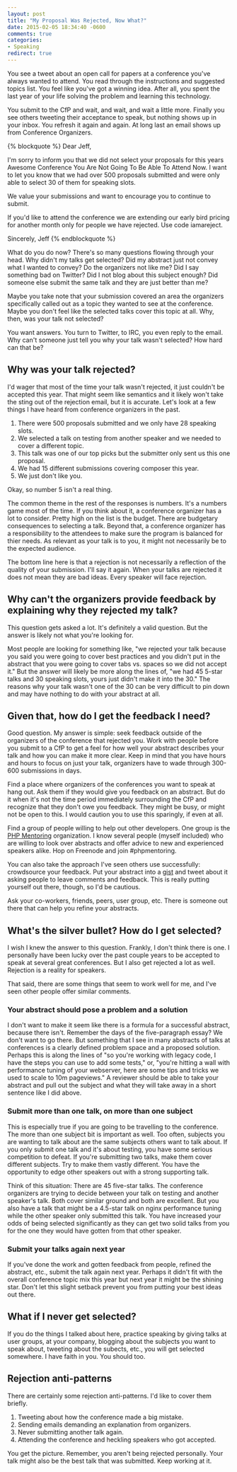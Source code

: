 ```yaml
---
layout: post
title: "My Proposal Was Rejected, Now What?"
date: 2015-02-05 18:34:40 -0600
comments: true
categories: 
- Speaking
redirect: true
---
```

You see a tweet about an open call for papers at a conference you've always wanted to attend. You read through the instructions and suggested topics list. You feel like you've got a winning idea. After all, you spent the last year of your life solving the problem and learning this technology.

You submit to the CfP and wait, and wait, and wait a little more. Finally you see others tweeting their acceptance to speak, but nothing shows up in your inbox. You refresh it again and again. At long last an email shows up from Conference Organizers.

{% blockquote %}
Dear Jeff,

I'm sorry to inform you that we did not select your proposals for this years Awesome Conference You Are Not Going To Be Able To Attend Now. I want to let you know that we had over 500 proposals submitted and were only able to select 30 of them for speaking slots.

We value your submissions and want to encourage you to continue to submit.

If you'd like to attend the conference we are extending our early bird pricing for another month only for people we have rejected. Use code iamareject.

Sincerely,
Jeff
{% endblockquote %}

What do you do now? There's so many questions flowing through your head. Why didn't my talks get selected? Did my abstract just not convey what I wanted to convey? Do the organizers not like me? Did I say something bad on Twitter? Did I not blog about this subject enough? Did someone else submit the same talk and they are just better than me?

Maybe you take note that your submission covered an area the organizers specifically called out as a topic they wanted to see at the conference. Maybe you don't feel like the selected talks cover this topic at all. Why, then, was your talk not selected?

You want answers. You turn to Twitter, to IRC, you even reply to the email. Why can't someone just tell you why your talk wasn't selected? How hard can that be?

## Why was your talk rejected?

I'd wager that most of the time your talk wasn't rejected, it just couldn't be accepted this year. That might seem like semantics and it likely won't take the sting out of the rejection email, but it is accurate. Let's look at a few things I have heard from conference organizers in the past.

1. There were 500 proposals submitted and we only have 28 speaking slots.
2. We selected a talk on testing from another speaker and we needed to cover a different topic.
3. This talk was one of our top picks but the submitter only sent us this one proposal.
4. We had 15 different submissions covering composer this year.
5. We just don't like you.

Okay, so number 5 isn't a real thing.

The common theme in the rest of the responses is numbers. It's a numbers game most of the time. If you think about it, a conference organizer has a lot to consider. Pretty high on the list is the budget. There are budgetary consequences to selecting a talk. Beyond that, a conference organizer has a responsibility to the attendees to make sure the program is balanced for thier needs. As relevant as your talk is to you, it might not necessarily be to the expected audience.

The bottom line here is that a rejection is not necessarily a reflection of the quality of your submission. I'll say it again. When your talks are rejected it does not mean they are bad ideas. Every speaker will face rejection.

## Why can't the organizers provide feedback by explaining why they rejected my talk?

This question gets asked a lot. It's definitely a valid question. But the answer is likely not what you're looking for.

Most people are looking for something like, "we rejected your talk because you said you were going to cover best practices and you didn't put in the abstract that you were going to cover tabs vs. spaces so we did not accept it." But the answer will likely be more along the lines of, "we had 45 5-star talks and 30 speaking slots, yours just didn't make it into the 30." The reasons why your talk wasn't one of the 30 can be very difficult to pin down and may have nothing to do with your abstract at all.

## Given that, how do I get the feedback I need?

Good question. My answer is simple: seek feedback outside of the organizers of the conference that rejected you. Work with people before you submit to a CfP to get a feel for how well your abstract describes your talk and how you can make it more clear. Keep in mind that you have hours and hours to focus on just your talk, organizers have to wade through 300-600 submissions in days.

Find a place where organizers of the conferences you want to speak at hang out. Ask them if they would give you feedback on an abstract. But do it when it's not the time period immediately surrounding the CfP and recognize that they don't owe you feedback. They might be busy, or might not be open to this. I would caution you to use this sparingly, if even at all.

Find a group of people willing to help out other developers. One group is the [PHP Mentoring](http://phpmentoring.org) organization. I know several people (myself included) who are willing to look over abstracts and offer advice to new and experienced speakers alike. Hop on Freenode and join #phpmentoring.

You can also take the approach I've seen others use successfully: crowdsource your feedback. Put your abstract into a [gist](https://gist.github.com) and tweet about it asking people to leave comments and feedback. This is really putting yourself out there, though, so I'd be cautious.

Ask your co-workers, friends, peers, user group, etc. There is someone out there that can help you refine your abstracts.

## What's the silver bullet? How do I get selected?

I wish I knew the answer to this question. Frankly, I don't think there is one. I personally have been lucky over the past couple years to be accepted to speak at several great conferences. But I also get rejected a lot as well. Rejection is a reality for speakers.

That said, there are some things that seem to work well for me, and I've seen other people offer similar comments.

### Your abstract should pose a problem and a solution

I don't want to make it seem like there is a formula for a successful abstract, because there isn't. Remember the days of the five-paragraph essay? We don't want to go there. But something that I see in many abstracts of talks at conferences is a clearly defined problem space and a proposed solution. Perhaps this is along the lines of "so you're working with legacy code, I have the steps you can use to add some tests," or, "you're hitting a wall with performance tuning of your webserver, here are some tips and tricks we used to scale to 10m pageviews." A reviewer should be able to take your abstract and pull out the subject and what they will take away in a short sentence like I did above.

### Submit more than one talk, on more than one subject

This is especially true if you are going to be travelling to the conference. The more than one subject bit is important as well. Too often, subjects you are wanting to talk about are the same subjects others want to talk about. If you only submit one talk and it's about testing, you have some serious competition to defeat. If you're submitting two talks, make them cover different subjects. Try to make them vastly different. You have the opportunity to edge other speakers out with a strong supporting talk.

Think of this situation: There are 45 five-star talks. The conference organizers are trying to decide between your talk on testing and another speaker's talk. Both cover similar ground and both are excellent. But you also have a talk that might be a 4.5-star talk on nginx performance tuning while the other speaker only submitted this talk. You have increased your odds of being selected significantly as they can get two solid talks from you for the one they would have gotten from that other speaker.

### Submit your talks again next year

If you've done the work and gotten feedback from people, refined the abstract, etc., submit the talk again next year. Perhaps it didn't fit with the overall conference topic mix this year but next year it might be the shining star. Don't let this slight setback prevent you from putting your best ideas out there.

## What if I never get selected?

If you do the things I talked about here, practice speaking by giving talks at user groups, at your company, blogging about the subjects you want to speak about, tweeting about the subects, etc., you will get selected somewhere. I have faith in you. You should too.

## Rejection anti-patterns

There are certainly some rejection anti-patterns. I'd like to cover them briefly.

1. Tweeting about how the conference made a big mistake.
2. Sending emails demanding an explanation from organizers.
3. Never submitting another talk again.
4. Attending the conference and heckling speakers who got accepted.

You get the picture. Remember, you aren't being rejected personally. Your talk might also be the best talk that was submitted. Keep working at it.
